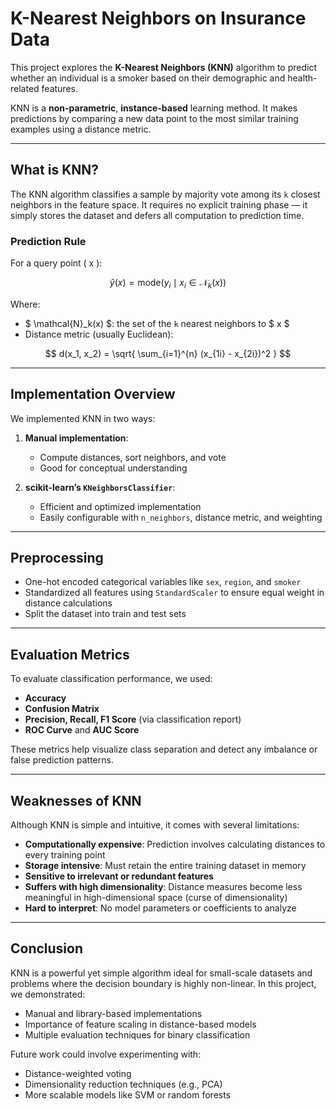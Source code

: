 # K-Nearest Neighbors on Insurance Data

This project explores the **K-Nearest Neighbors (KNN)** algorithm to predict whether an individual is a smoker based on their demographic and health-related features.

KNN is a **non-parametric**, **instance-based** learning method. It makes predictions by comparing a new data point to the most similar training examples using a distance metric.

---

## What is KNN?

The KNN algorithm classifies a sample by majority vote among its `k` closest neighbors in the feature space. It requires no explicit training phase — it simply stores the dataset and defers all computation to prediction time.

### Prediction Rule

For a query point \( x \):

$$
\hat{y}(x) = \text{mode} \left( y_i \mid x_i \in \mathcal{N}_k(x) \right)
$$

Where:
- $ \mathcal{N}_k(x) $: the set of the `k` nearest neighbors to $ x $
- Distance metric (usually Euclidean):

$$
d(x_1, x_2) = \sqrt{ \sum_{i=1}^{n} (x_{1i} - x_{2i})^2 }
$$

---

## Implementation Overview

We implemented KNN in two ways:
1. **Manual implementation**:
   - Compute distances, sort neighbors, and vote
   - Good for conceptual understanding

2. **scikit-learn’s `KNeighborsClassifier`**:
   - Efficient and optimized implementation
   - Easily configurable with `n_neighbors`, distance metric, and weighting

---

## Preprocessing

- One-hot encoded categorical variables like `sex`, `region`, and `smoker`
- Standardized all features using `StandardScaler` to ensure equal weight in distance calculations
- Split the dataset into train and test sets

---

## Evaluation Metrics

To evaluate classification performance, we used:
- **Accuracy**
- **Confusion Matrix**
- **Precision, Recall, F1 Score** (via classification report)
- **ROC Curve** and **AUC Score**

These metrics help visualize class separation and detect any imbalance or false prediction patterns.

---

## Weaknesses of KNN

Although KNN is simple and intuitive, it comes with several limitations:

- **Computationally expensive**: Prediction involves calculating distances to every training point
- **Storage intensive**: Must retain the entire training dataset in memory
- **Sensitive to irrelevant or redundant features**
- **Suffers with high dimensionality**: Distance measures become less meaningful in high-dimensional space (curse of dimensionality)
- **Hard to interpret**: No model parameters or coefficients to analyze

---

## Conclusion

KNN is a powerful yet simple algorithm ideal for small-scale datasets and problems where the decision boundary is highly non-linear. In this project, we demonstrated:
- Manual and library-based implementations
- Importance of feature scaling in distance-based models
- Multiple evaluation techniques for binary classification

Future work could involve experimenting with:
- Distance-weighted voting
- Dimensionality reduction techniques (e.g., PCA)
- More scalable models like SVM or random forests
